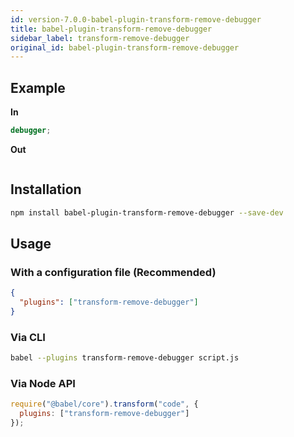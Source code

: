 ```yaml
---
id: version-7.0.0-babel-plugin-transform-remove-debugger
title: babel-plugin-transform-remove-debugger
sidebar_label: transform-remove-debugger
original_id: babel-plugin-transform-remove-debugger
---
```


## Example

**In**

```javascript
debugger;
```

**Out**

```javascript
```

## Installation

```sh
npm install babel-plugin-transform-remove-debugger --save-dev
```

## Usage

### With a configuration file (Recommended)

```json
{
  "plugins": ["transform-remove-debugger"]
}
```

### Via CLI

```sh
babel --plugins transform-remove-debugger script.js
```

### Via Node API

```javascript
require("@babel/core").transform("code", {
  plugins: ["transform-remove-debugger"]
});
```

